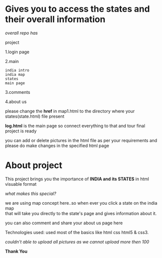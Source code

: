 # Gives you to access the states and their overall information 

 _overall repo has_ 

project

 1.login page 
 
 2.main
 
    india intro
    india map
    states
    main page
    
 3.comments 
 
 4.about us 
 
 
please change the **href** in map1.html to the directory where your states(state.html) file present

**log.html** is the main page so connect everything to that and tour final project is ready

you can add or delete pictures in the html file as per your requirements and please do make changes in the specified html page

# About project 

This  project brings you the importance of **INDIA and its STATES** in html visuable format

_what makes this special?_


we are using map concept here..so when ever you click  a state on the india map  
that will take you directly to the state's page and gives information about it. 

you can also comment and share your about us page  here


Technologies used:
used most of the basics like html css html5 & css3.



_couldn't able to upload all pictures as we cannot upload more then 100_


**Thank You**
